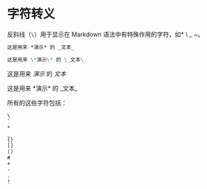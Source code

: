 # 字符转义

反斜线（`\`）用于显示在 Markdown 语法中有特殊作用的字符，如\* \\ \_ \~。

```markdown
这是用来 *演示* 的 _文本_

这是用来 \*演示\* 的 \_文本\_
```

这是用来 *演示* 的 _文本_

这是用来 \*演示\* 的 \_文本\_

所有的这些字符包括：

```
\
`
*
_
{}
[]
()
#
+
-
.
!
```
